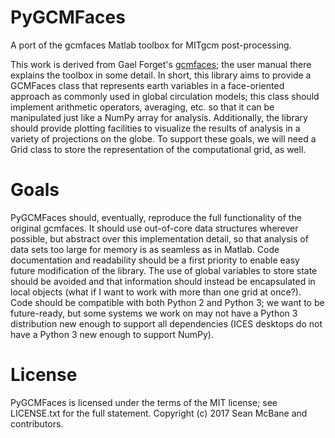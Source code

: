 PyGCMFaces
==========

A port of the gcmfaces Matlab toolbox for MITgcm post-processing.

This work is derived from Gael Forget's 
[gcmfaces](https://github.com/gaelforget/gcmfaces); the user manual there
explains the toolbox in some detail. In short, this library aims to provide
a GCMFaces class that represents earth variables in a face-oriented approach
as commonly used in global circulation models; this class should implement
arithmetic operators, averaging, etc. so that it can be manipulated just like
a NumPy array for analysis. Additionally, the library should provide plotting
facilities to visualize the results of analysis in a variety of projections
on the globe. To support these goals, we will need a Grid class to store the
representation of the computational grid, as well.

Goals
=====

PyGCMFaces should, eventually, reproduce the full functionality of the
original gcmfaces. It should use out-of-core data structures wherever 
possible, but abstract over this implementation detail, so that analysis of
data sets too large for memory is as seamless as in Matlab. Code documentation
and readability should be a first priority to enable easy future modification
of the library. The use of global variables to store state should be avoided
and that information should instead be encapsulated in local objects (what if
I want to work with more than one grid at once?). Code should be compatible
with both Python 2 and Python 3; we want to be future-ready, but some systems
we work on may not have a Python 3 distribution new enough to support all
dependencies (ICES desktops do not have a Python 3 new enough to support 
NumPy).

License
=======

PyGCMFaces is licensed under the terms of the MIT license; see LICENSE.txt for
the full statement. Copyright (c) 2017 Sean McBane and contributors.

